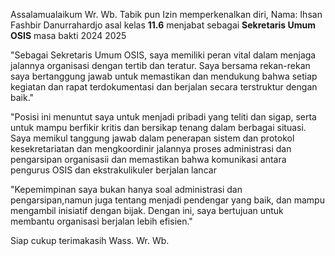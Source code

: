 Assalamualaikum Wr. Wb.
Tabik pun
Izin memperkenalkan diri,
Nama: Ihsan Fashbir Danurrahardjo
asal kelas **11.6**
menjabat sebagai **Sekretaris Umum OSIS** masa bakti 2024 2025

"Sebagai Sekretaris Umum OSIS, saya memiliki peran vital dalam menjaga jalannya organisasi dengan tertib dan teratur. Saya bersama rekan-rekan saya bertanggung jawab untuk memastikan dan mendukung bahwa setiap kegiatan dan rapat terdokumentasi dan berjalan secara terstruktur dengan baik."

"Posisi ini menuntut saya untuk menjadi pribadi yang teliti dan sigap, serta untuk mampu berfikir kritis dan bersikap tenang dalam berbagai situasi. Saya memikul tanggung jawab dalam penerapan sistem dan protokol kesekretariatan dan mengkoordinir jalannya proses administrasi dan pengarsipan organisasii dan memastikan bahwa komunikasi antara pengurus OSIS dan ekstrakulikuler berjalan lancar

"Kepemimpinan saya bukan hanya soal administrasi dan pengarsipan,namun juga tentang menjadi pendengar yang baik, dan mampu mengambil inisiatif dengan bijak. Dengan  ini, saya bertujuan untuk membantu organisasi berjalan lebih efisien."

Siap cukup terimakasih 
Wass. Wr. Wb. 
